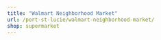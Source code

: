 ```yaml
---
title: "Walmart Neighborhood Market"
url: /port-st-lucie/walmart-neighborhood-market/
shop: supermarket
---
```

